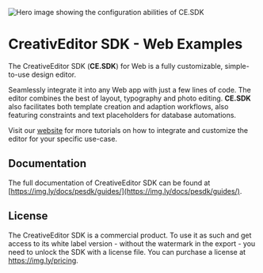 ![Hero image showing the configuration abilities of CE.SDK](https://img.ly/static/cesdk_release_header.png)

# CreativEditor SDK - Web Examples

The CreativeEditor SDK (**CE.SDK**) for Web is a fully customizable, simple-to-use design editor. 

Seamlessly integrate it into any Web app with just a few lines of code. The editor combines the best of layout, typography and photo editing. **CE.SDK** also facilitates both template creation and adaption workflows, also featuring constraints and text placeholders for database automations.

Visit our [website](https://img.ly) for more tutorials on how to integrate and customize the editor for your specific use-case.

## Documentation
The full documentation of CreativeEditor SDK can be found at
[https://img.ly/docs/pesdk/guides/](https://img.ly/docs/pesdk/guides/).

## License

 The CreativeEditor SDK is a commercial product. To use it as such and get access to its white label version - without the watermark in the export - you need to unlock the SDK with a license file. You can purchase a license at https://img.ly/pricing.       
